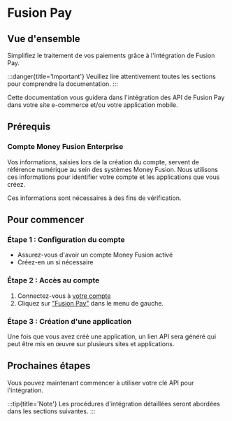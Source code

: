 # Fusion Pay

## Vue d'ensemble

Simplifiez le traitement de vos paiements grâce à l'intégration de Fusion Pay.

:::danger{title='Important'}
Veuillez lire attentivement toutes les sections pour comprendre la documentation.
:::

Cette documentation vous guidera dans l'intégration des API de Fusion Pay dans votre site e-commerce et/ou votre application mobile.

## Prérequis

### Compte Money Fusion Enterprise

Vos informations, saisies lors de la création du compte, servent de référence numérique au sein des systèmes Money Fusion. Nous utilisons ces informations pour identifier votre compte et les applications que vous créez.

Ces informations sont nécessaires à des fins de vérification.

## Pour commencer

### Étape 1 : Configuration du compte

- Assurez-vous d'avoir un compte Money Fusion activé
- Créez-en un si nécessaire

### Étape 2 : Accès au compte

1. Connectez-vous à [votre compte](https://moneyfusion.net/dashboard)
2. Cliquez sur ["Fusion Pay"](https://moneyfusion.net/dashboard/fusionpay) dans le menu de gauche.

### Étape 3 : Création d'une application

Une fois que vous avez créé une application, un lien API sera généré qui peut être mis en œuvre sur plusieurs sites et applications.

## Prochaines étapes

Vous pouvez maintenant commencer à utiliser votre clé API pour l'intégration.

:::tip{title='Note'}
Les procédures d'intégration détaillées seront abordées dans les sections suivantes.
:::
